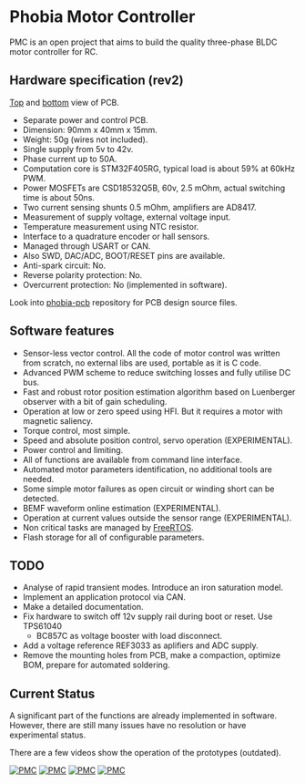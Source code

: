 # Phobia Motor Controller

PMC is an open project that aims to build the quality three-phase BLDC motor
controller for RC.

## Hardware specification (rev2)

[Top](doc/pmc_rev2_top.jpg) and [bottom](doc/pmc_rev2_bot.jpg) view of PCB.

* Separate power and control PCB.
* Dimension: 90mm x 40mm x 15mm.
* Weight: 50g (wires not included).
* Single supply from 5v to 42v.
* Phase current up to 50A.
* Computation core is STM32F405RG, typical load is about 59% at 60kHz PWM.
* Power MOSFETs are CSD18532Q5B, 60v, 2.5 mOhm, actual switching time is about 50ns.
* Two current sensing shunts 0.5 mOhm, amplifiers are AD8417.
* Measurement of supply voltage, external voltage input.
* Temperature measurement using NTC resistor.
* Interface to a quadrature encoder or hall sensors.
* Managed through USART or CAN.
* Also SWD, DAC/ADC, BOOT/RESET pins are available.
* Anti-spark circuit: No.
* Reverse polarity protection: No.
* Overcurrent protection: No (implemented in software).

Look into [phobia-pcb](https://bitbucket.org/amaora/phobia-pcb) repository for
PCB design source files.

## Software features

* Sensor-less vector control. All the code of motor control was written from
  scratch, no external libs are used, portable as it is C code.
* Advanced PWM scheme to reduce switching losses and fully utilise DC bus.
* Fast and robust rotor position estimation algorithm based on Luenberger
  observer with a bit of gain scheduling.
* Operation at low or zero speed using HFI. But it requires a motor with
  magnetic saliency.
* Torque control, most simple.
* Speed and absolute position control, servo operation (EXPERIMENTAL).
* Power control and limiting.
* All of functions are available from command line interface.
* Automated motor parameters identification, no additional tools are needed.
* Some simple motor failures as open circuit or winding short can be detected.
* BEMF waveform online estimation (EXPERIMENTAL).
* Operation at current values outside the sensor range (EXPERIMENTAL).
* Non critical tasks are managed by [FreeRTOS](http://www.freertos.org/).
* Flash storage for all of configurable parameters.

## TODO

* Analyse of rapid transient modes. Introduce an iron saturation model.
* Implement an application protocol via CAN.
* Make a detailed documentation.
* Fix hardware to switch off 12v supply rail during boot or reset. Use TPS61040
  + BC857C as voltage booster with load disconnect.
* Add a voltage reference REF3033 as aplifiers and ADC supply.
* Remove the mounting holes from PCB, make a compaction, optimize BOM, prepare
  for automated soldering.

## Current Status

A significant part of the functions are already implemented in software.
However, there are still many issues have no resolution or have experimental
status.

There are a few videos show the operation of the prototypes (outdated).

[![PMC](https://i.ytimg.com/vi/7XdBx24nlt0/default.jpg)](https://www.youtube.com/watch?v=7XdBx24nlt0)
[![PMC](https://i.ytimg.com/vi/rfigI6fnWxI/default.jpg)](https://www.youtube.com/watch?v=rfigI6fnWxI)
[![PMC](https://i.ytimg.com/vi/1u1OoLLYefY/default.jpg)](https://www.youtube.com/watch?v=1u1OoLLYefY)
[![PMC](https://i.ytimg.com/vi/zmCW5BRNJgU/default.jpg)](https://www.youtube.com/watch?v=zmCW5BRNJgU)


